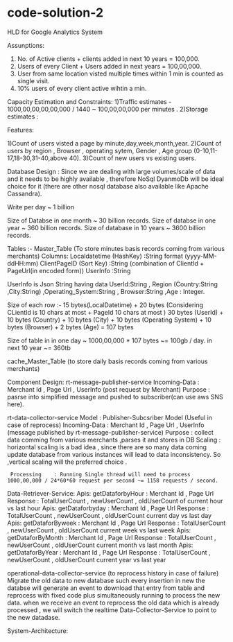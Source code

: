 # code-solution-2
HLD for Google Analytics System

Assunptions:
1) No. of Active clients + clients added in next 10 years = 100,000.
2) Users of every Client + Users added in next years = 100,00,000.
3) User from same location visted multiple times within 1 min is counted as single visit.
4) 10% users of every client active wihtin a min.

Capacity Estimation and Constraints:
1)Traffic estimates - 1000,00,00,00,00,000 / 1440 ~ 100,00,00,000 per minutes .
2)Storage estimates : 

Features:

1)Count of users visted a page by minute,day,week,month,year.
2)Count of users by region , Browser , operating sytem, Gender , Age group (0-10,11-17,18-30,31-40,above 40).
3)Count of new users vs existing users.

Database Design :
Since we are dealing with large volumes/scale of data and it needs to be highly available , therefore NoSql DyanmoDb will be ideal
choice for it (there are other nosql database also available like Apache Cassandra).

Write per day ~ 1 billion

Size of Databse in one month ~ 30 billion records.
Size of databse in one year ~ 360 billion records.
Size of database in 10 years ~ 3600 billion records.

Tables :-
Master_Table  (To store minutes basis records coming from various merchants) 
Columns: Localdatetime (HashKey) :String  format (yyyy-MM-ddHH:mm)
         ClientPageID (Sort Key) :String (combination of ClientId + PageUrl(in encoded form))
         UserInfo :String
         
UserInfo is Json String having data
UserId:String , Region (Country:String ,City:String) ,Operating_System:String , Browser:String ,Age : Integer.

Size of each row :- 15 bytes(LocalDatetime) + 20 bytes (Considering CLientId is 10 chars at most + PageId 10 chars at most ) 
30 bytes (UserId) + 10 bytes (Country) + 10 bytes (City) + 10 bytes (Operating System) + 10 bytes (Browser) + 2 bytes (Age)
= 107 bytes

Size of table in in one day ~ 1000,00,000 * 107 bytes ~= 100gb / day.
in next 10 year ~= 360tb

cache_Master_Table (to store daily basis records coming from various merchants)


Component Design:
rt-message-publisher-service
     Incoming-Data : Merchant Id , Page Url , UserInfo (post request by Merchant)
     Purpose       : pasrse into simplified message and pushed to subscriber(can use aws SNS here).
     
rt-data-collector-service
     Model         : Publisher-Subcsriber Model (Useful in case of reprocess)
     Incoming-Data : Merchant Id , Page Url , UserInfo (message published by rt-message-publisher-service)
     Purpose       : collect data comming from various merchants ,parses it and stores in DB
     Scaling       : horizontal scaling is a bad idea , since there are so many data coming update database from various instances will
                    lead to data inconsistency.
                    So ,vertical scaling will the preferred choice .
              
     Processing    : Running Single thread will need to process  1000,00,000 / 24*60*60 request per second ~= 1158 requests / second.
     
     
Data-Retriever-Service:
    Apis: getDataforbyHour  : Merchant Id , Page Url  Response : TotalUserCount , newUserCount , oldUserCount of current hour vs last hour
    Apis: getDataforbyday   : Merchant Id , Page Url  Response : TotalUserCount , newUserCount , oldUserCount current day vs last day
    Apis: getDataforByweek  : Merchant Id , Page Url  Response : TotalUserCount , newUserCount , oldUserCount current week vs last week
    Apis: getDataforByMonth : Merchant Id , Page Url  Response : TotalUserCount , newUserCount , oldUserCount current month vs last month
    Apis: getDataforByYear  : Merchant Id , Page Url  Response : TotalUserCount , newUserCount , oldUserCount current year vs last year
    
operational-data-collector-service (to reprocess history in case of failure)
   Migrate the old data to new database such every insertion in new the databse will generate an event to download that entry from table 
   and reprocess with fixed code plus simultaneously running to process the new data.
   when we receive an event to reprocess the old data which is already processed , we will switch the realtime Data-Collector-Service to 
   point to the new datadase.
   
System-Architecture:




